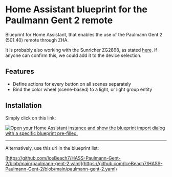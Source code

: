 # Home Assistant blueprint for the Paulmann Gent 2 remote
Blueprint for Home Assistant, that enables the use of the Paulmann Gent 2 (501.40) remote through ZHA.

It is probably also working with the Sunricher ZG2868, as stated [here](https://community.home-assistant.io/t/z2m-paulmann-gent-2-rgb-remote/839189). If anyone can confirm this, we could add it to the device selection.

## Features
- Define actions for every button on all scenes separately
- Bind the color wheel (scene-based) to a light, or light group entity

## Installation
Simply click on this link:

[![Open your Home Assistant instance and show the blueprint import dialog with a specific blueprint pre-filled.](https://my.home-assistant.io/badges/blueprint_import.svg)](https://my.home-assistant.io/redirect/blueprint_import/?blueprint_url=https%3A%2F%2Fgithub.com%2FIceBeach7%2FHASS-Paulmann-Gent-2%2Fblob%2Fmain%2Fpaulmann-gent-2.yaml)

---

Alternatively, use this url in the blueprint list:

[https://github.com/IceBeach7/HASS-Paulmann-Gent-2/blob/main/paulmann-gent-2.yaml](https://github.com/IceBeach7/HASS-Paulmann-Gent-2/blob/main/paulmann-gent-2.yaml)